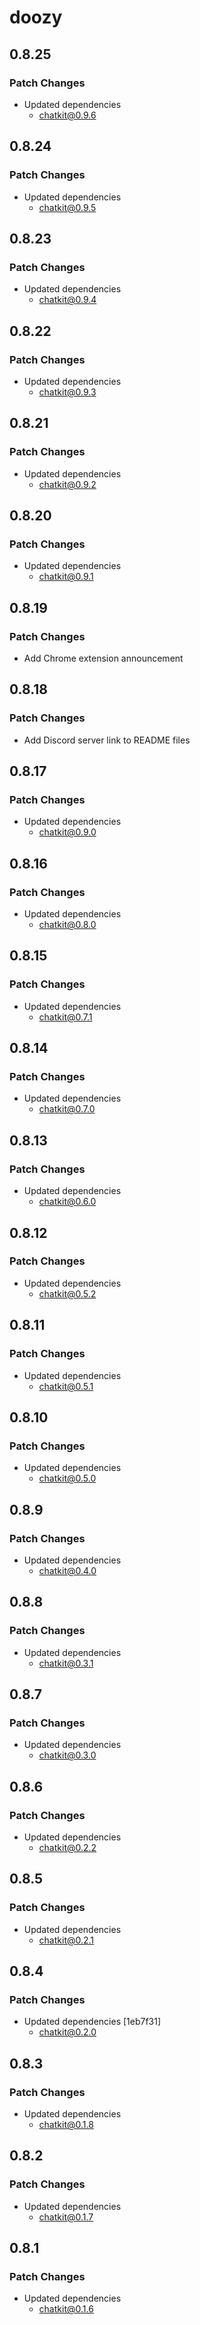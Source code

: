 # doozy

## 0.8.25

### Patch Changes

- Updated dependencies
  - chatkit@0.9.6

## 0.8.24

### Patch Changes

- Updated dependencies
  - chatkit@0.9.5

## 0.8.23

### Patch Changes

- Updated dependencies
  - chatkit@0.9.4

## 0.8.22

### Patch Changes

- Updated dependencies
  - chatkit@0.9.3

## 0.8.21

### Patch Changes

- Updated dependencies
  - chatkit@0.9.2

## 0.8.20

### Patch Changes

- Updated dependencies
  - chatkit@0.9.1

## 0.8.19

### Patch Changes

- Add Chrome extension announcement

## 0.8.18

### Patch Changes

- Add Discord server link to README files

## 0.8.17

### Patch Changes

- Updated dependencies
  - chatkit@0.9.0

## 0.8.16

### Patch Changes

- Updated dependencies
  - chatkit@0.8.0

## 0.8.15

### Patch Changes

- Updated dependencies
  - chatkit@0.7.1

## 0.8.14

### Patch Changes

- Updated dependencies
  - chatkit@0.7.0

## 0.8.13

### Patch Changes

- Updated dependencies
  - chatkit@0.6.0

## 0.8.12

### Patch Changes

- Updated dependencies
  - chatkit@0.5.2

## 0.8.11

### Patch Changes

- Updated dependencies
  - chatkit@0.5.1

## 0.8.10

### Patch Changes

- Updated dependencies
  - chatkit@0.5.0

## 0.8.9

### Patch Changes

- Updated dependencies
  - chatkit@0.4.0

## 0.8.8

### Patch Changes

- Updated dependencies
  - chatkit@0.3.1

## 0.8.7

### Patch Changes

- Updated dependencies
  - chatkit@0.3.0

## 0.8.6

### Patch Changes

- Updated dependencies
  - chatkit@0.2.2

## 0.8.5

### Patch Changes

- Updated dependencies
  - chatkit@0.2.1

## 0.8.4

### Patch Changes

- Updated dependencies [1eb7f31]
  - chatkit@0.2.0

## 0.8.3

### Patch Changes

- Updated dependencies
  - chatkit@0.1.8

## 0.8.2

### Patch Changes

- Updated dependencies
  - chatkit@0.1.7

## 0.8.1

### Patch Changes

- Updated dependencies
  - chatkit@0.1.6
